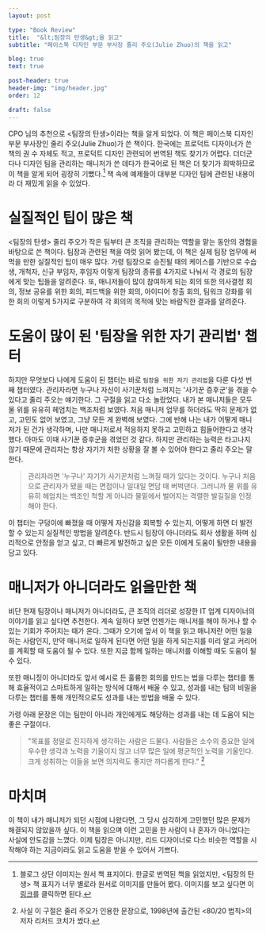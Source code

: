 ```yaml
---
layout: post

type: "Book Review"
title:  "&lt;팀장의 탄생&gt;을 읽고"
subtitle: "페이스북 디자인 부문 부사장 줄리 주오(Julie Zhuo)의 책을 읽고"

blog: true
text: true

post-header: true
header-img: "img/header.jpg"
order: 12

draft: false
---
```


CPO 님의 추천으로 &lt;팀장의 탄생&gt;이라는 책을 알게 되었다. 이 책은 페이스북 디자인 부문 부사장인 줄리 주오(Julie Zhuo)가 쓴 책이다. 한국에는 프로덕트 디자이너가 쓴 책의 권 수 자체도 적고, 프로덕트 디자인 관련되어 번역된 책도 찾기가 어렵다. 더더군다나 디자인 팀을 관리하는 매니저가 쓴 데다가 한국어로 된 책은 더 찾기가 희박하므로 이 책을 알게 되어 굉장히 기뻤다.[^1] 책 속에 예제들이 대부분 디자인 팀에 관련된 내용이라 더 재밌게 읽을 수 있었다.

# 실질적인 팁이 많은 책
&lt;팀장의 탄생&gt; 줄리 주오가 작은 팀부터 큰 조직을 관리하는 역할을 맡는 동안의 경험을 바탕으로 쓴 책이다. 팀장과 관련된 책을 여럿 읽어 봤는데, 이 책은 실제 팀장 업무에 써먹을 만한 실질적인 팁이 매우 많다. 가령 팀장으로 승진될 때의 케이스를 기반으로 수습생, 개척자, 신규 부임자, 후임자 이렇게 팀장의 종류를 4가지로 나눠서 각 경로의 팀장에게 맞는 팁들을 알려준다. 또, 매니저들이 많이 참여하게 되는 회의 또한 의사결정 회의, 정보 공유를 위한 회의, 피드백을 위한 회의, 아이디어 창출 회의, 팀워크 강화를 위한 회의 이렇게 5가지로 구분하여 각 회의의 목적에 맞는 바람직한 결과를 알려준다.

# 도움이 많이 된 '팀장을 위한 자기 관리법' 챕터
하지만 무엇보다 나에게 도움이 된 챕터는 바로 `팀장을 위한 자기 관리법`을 다룬 다섯 번째 챕터였다. 관리자라면 누구나 자신이 사기꾼처럼 느껴지는 '사기꾼 증후군'을 겪을 수 있다고 줄리 주오는 얘기한다. 그 구절을 읽고 다소 놀랐었다. 내가 본 매니저들은 모두 물 위를 유유히 헤엄치는 백조처럼 보였다. 처음 매니저 업무를 하더라도 딱히 문제가 없고, 고민도 없어 보였고, 그냥 모든 게 완벽해 보였다. 그에 반해 나는 내가 어떻게 매니저가 된 건가 생각하며, 나만 매니저로서 적응하지 못하고 고민하고 힘들어한다고 생각했다. 아마도 이때 사기꾼 증후군을 겪었던 것 같다. 하지만 관리하는 능력은 타고나지 않기 때문에 관리자는 항상 자기가 처한 상황을 잘 볼 수 있어야 한다고 줄리 주오는 말한다.

> 관리자라면 '누구나' 자기가 사기꾼처럼 느껴질 때가 있다는 것이다. 누구나 처음으로 관리자가 됐을 때는 면접이나 일대일
면담 때 버벅댄다. 그러니까 물 위를 유유히 헤엄치는 백조인 척할 게 아니라 물밑에서 벌어지는 격렬한 발길질을 인정해야 한다.

이 챕터는 구덩이에 빠졌을 때 어떻게 자신감을 회복할 수 있는지, 어떻게 하면 더 발전할 수 있는지 실질적인 방법을 알려준다. 반드시 팀장이 아니더라도 회사 생활을 하며 심리적으로 안정을 얻고 싶고, 더 빠르게 발전하고 싶은 모든 이에게 도움이 될만한 내용을 담고 있다.

# 매니저가 아니더라도 읽을만한 책
비단 현재 팀장이나 매니저가 아니더라도, 큰 조직의 리더로 성장한 IT 업계 디자이너의 이야기를 읽고 싶다면 추천한다. 계속 일하다 보면 언젠가는 매니저를 해야 하거나 할 수 있는 기회가 주어지는 때가 온다. 그때가 오기에 앞서 이 책을 읽고 매니저란 어떤 일을 하는 사람인지, 만약 매니저로 일하게 된다면 어떤 일을 하게 되는지를 미리 알고 커리어를 계획할 때 도움이 될 수 있다. 또한 지금 함께 일하는 매니저를 이해할 때도 도움이 될 수 있다.

또한 매니징이 아니더라도 앞서 예시로 든 훌륭한 회의를 만드는 법을 다루는 챕터를 통해 효율적이고 스마트하게 일하는 방식에 대해서 배울 수 있고, 성과를 내는 팀의 비밀을 다루는 챕터를 통해 개인적으로도 성과를 내는 방법을 배울 수 있다.

가령 아래 문장은 이는 팀만이 아니라 개인에게도 해당하는 성과를 내는 데 도움이 되는 좋은 구절이다.

> "목표를 정말로 진지하게 생각하는 사람은 드물다. 사람들은 소수의 중요한 일에 우수한 생각과 노력을 기울이지 않고 너무 많은 일에 평균적인 노력을 기울인다. 크게 성취하는 이들을 보면 의지력도 좋지만 까다롭게 한다." [^2]

# 마치며
이 책이 내가 매니저가 되던 시점에 나왔다면, 그 당시 심각하게 고민했던 많은 문제가 해결되지 않았을까 싶다. 이 책을 읽으며 이런 고민을 한 사람이 나 혼자가 아니었다는 사실에 안도감을 느꼈다. 이제 팀장은 아니지만, 리드 디자이너로 다소 비슷한 역할을 시작해야 하는 지금이라도 읽고 도움을 받을 수 있어서 기쁘다.

[^1]: 블로그 상단 이미지는 원서 책 표지이다. 한글로 번역된 책을 읽었지만, &lt;팀장의 탄생&gt; 책 표지가 너무 별로라 원서로 이미지를 만들어 봤다. 이미지를 보고 싶다면 이 [링크](https://img.ridicdn.net/cover/754029739/xxlarge#1)를 클릭하면 된다.
[^2]: 사실 이 구절은 줄리 주오가 인용한 문장으로, 1998년에 출간된 &lt;80/20 법칙&gt;의 저자 리처드 코치가 썼다.
